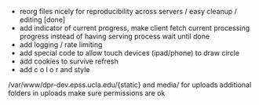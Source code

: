 - reorg files nicely for reproducibility across servers / easy cleanup / editing [done]
- add indicator of current progress, make client fetch current processing progress instead of having serving process wait until done
- add logging / rate limiting
- add special code to allow touch devices (ipad/phone) to draw circle
- add cookies to survive refresh
- add c o l o r and style

/var/www/dpr-dev.epss.ucla.edu/{static}
and media/ for uploads
additional folders in uploads
make sure permissions are ok
